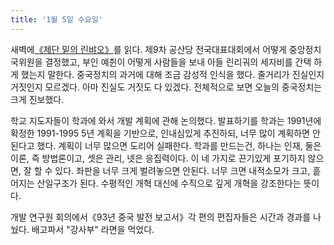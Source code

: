 ```yaml
---
title: '1월 5일 수요일'
---    
```

새벽에[《제단 밑의 린뱌오》](https://book.douban.com/subject/25735854/)를 읽다. 제9차 공산당 전국대표대회에서 어떻게 중앙정치국위원을 결정했고, 부인 예췬이 어떻게 사람들을 보내 아들 린리궈의 세자비를 간택 하게 했는지 말한다. 중국정치의 과거에 대해 조금 감성적 인식을 했다. 줄거리가 진실인지 거짓인지 모르겠다. 아마 진실도 거짓도 다 있겠다. 전체적으로 보면 오늘의 중국정치는 크게 진보했다.

학교 지도자들이 학과에 와서 개발 계획에 관해 논의했다. 발표하기를 학과는 1991년에 확정한 1991-1995 5년 계획을 기반으로, 인내심있게 추진하되, 너무 많이 계획하면 안된다고 했다. 계획이 너무 많으면 도리어 실패한다. 학과를 만드는건, 하나는 인재, 둘은 이론, 즉 방법론이고, 셋은 관리, 넷은 응집력이다. 이 네 가지로 끈기있게 포기하지 않으면, 잘 할 수 있다. 좌판을 너무 크게 벌려놓으면 안된다. 너무 크면 내적소모가 크고, 흩어지는 산일구조가 된다. 수평적인 개혁 대신에 수직으로 깊게 개혁을 강조한다는 뜻이다.

개발 연구원 회의에서《93년 중국 발전 보고서》각 편의 편집자들은 시간과 경과를 나눴다. 배고파서 "강사부" 라면을 먹었다.